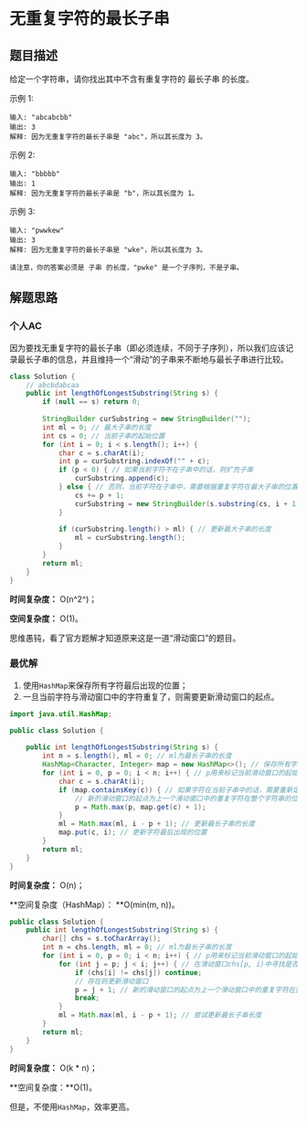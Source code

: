 # 无重复字符的最长子串

## 题目描述

给定一个字符串，请你找出其中不含有重复字符的 最长子串 的长度。

示例 1:

```
输入: "abcabcbb"
输出: 3 
解释: 因为无重复字符的最长子串是 "abc"，所以其长度为 3。
```

示例 2:

```
输入: "bbbbb"
输出: 1
解释: 因为无重复字符的最长子串是 "b"，所以其长度为 1。
```

示例 3:

```
输入: "pwwkew"
输出: 3
解释: 因为无重复字符的最长子串是 "wke"，所以其长度为 3。

请注意，你的答案必须是 子串 的长度，"pwke" 是一个子序列，不是子串。
```

## 解题思路

### 个人AC

因为要找无重复字符的最长子串（即必须连续，不同于子序列），所以我们应该记录最长子串的信息，并且维持一个“滑动”的子串来不断地与最长子串进行比较。

```Java
class Solution {
    // abcbdabcaa
    public int lengthOfLongestSubstring(String s) {
        if (null == s) return 0;
        
        StringBuilder curSubstring = new StringBuilder("");
        int ml = 0; // 最大子串的长度
        int cs = 0; // 当前子串的起始位置
        for (int i = 0; i < s.length(); i++) {
            char c = s.charAt(i);
            int p = curSubstring.indexOf("" + c);
            if (p < 0) { // 如果当前字符不在子串中的话，则扩充子串
                curSubstring.append(c);
            } else { // 否则，当前字符在子串中，需要根据重复字符在最大子串的位置p，更新当前子串
                cs += p + 1;
                curSubstring = new StringBuilder(s.substring(cs, i + 1));
            }
                
            if (curSubstring.length() > ml) { // 更新最大子串的长度
                ml = curSubstring.length();
            }
        }
        return ml;
    }
}
```

**时间复杂度：** O(n^2^)；

**空间复杂度：** O(1)。

思维愚钝，看了官方题解才知道原来这是一道“滑动窗口”的题目。

### 最优解

1. 使用`HashMap`来保存所有字符最后出现的位置；
2. 一旦当前字符与滑动窗口中的字符重复了，则需要更新滑动窗口的起点。

```Java
import java.util.HashMap;

public class Solution {
    
    public int lengthOfLongestSubstring(String s) {
        int n = s.length(), ml = 0; // ml为最长子串的长度
        HashMap<Character, Integer> map = new HashMap<>(); // 保存所有字符最后出现的位置
        for (int i = 0, p = 0; i < n; i++) { // p用来标记当前滑动窗口的起始位置，以计算窗口长度
            char c = s.charAt(i);
            if (map.containsKey(c)) { // 如果字符在当前子串中的话，需要重新定位滑动窗口
                // 新的滑动窗口的起点为上一个滑动窗口中的重复字符在整个字符串的位置 + 1
                p = Math.max(p, map.get(c) + 1);
            }
            ml = Math.max(ml, i - p + 1); // 更新最长子串的长度
            map.put(c, i); // 更新字符最后出现的位置
        }
        return ml;
    }
}
```

**时间复杂度：** O(n)；

**空间复杂度（HashMap）： **O(min(m, n))。

```Java
public class Solution {
    public int lengthOfLongestSubstring(String s) {
        char[] chs = s.toCharArray();
        int n = chs.length, ml = 0; // ml为最长子串的长度
        for (int i = 0, p = 0; i < n; i++) { // p用来标记当前滑动窗口的起始位置，以计算窗口长度
            for (int j = p; j < i; j++) { // 在滑动窗口chs[p, i)中寻找是否存在重复字符chs[i]
                if (chs[i] != chs[j]) continue;
                // 存在则更新滑动窗口
                p = j + 1; // 新的滑动窗口的起点为上一个滑动窗口中的重复字符在整个字符串的位置 + 1
                break;
            }
            ml = Math.max(ml, i - p + 1); // 尝试更新最长子串长度
        }
    	return ml;
    }
}
```

**时间复杂度：** O(k * n)；

**空间复杂度：**O(1)。

但是，不使用`HashMap`，效率更高。